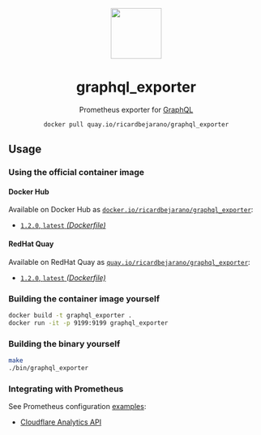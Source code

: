 <div align="center">
  <p><img src="https://emojipedia-us.s3.dualstack.us-west-1.amazonaws.com/thumbs/160/apple/325/fire_1f525.png" width="100px"></p>
  <h1>graphql_exporter</h1>
  <p>Prometheus exporter for <a href="https://www.graphql.com/">GraphQL</a></p>
  <code>docker pull quay.io/ricardbejarano/graphql_exporter</code>
</div>


## Usage

### Using the official container image

#### Docker Hub

Available on Docker Hub as [`docker.io/ricardbejarano/graphql_exporter`](https://hub.docker.com/r/ricardbejarano/graphql_exporter):

- [`1.2.0`, `latest` *(Dockerfile)*](Dockerfile)

#### RedHat Quay

Available on RedHat Quay as [`quay.io/ricardbejarano/graphql_exporter`](https://quay.io/repository/ricardbejarano/graphql_exporter):

- [`1.2.0`, `latest` *(Dockerfile)*](Dockerfile)

### Building the container image yourself

```bash
docker build -t graphql_exporter .
docker run -it -p 9199:9199 graphql_exporter
```

### Building the binary yourself

```bash
make
./bin/graphql_exporter
```

### Integrating with Prometheus

See Prometheus configuration [examples](examples):
* [Cloudflare Analytics API](examples/Cloudflare-Analytics-API.md)
